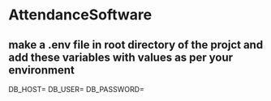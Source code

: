 
# AttendanceSoftware

## make a .env file in root directory of the projct and add these variables with values as per your environment

DB_HOST=
DB_USER=
DB_PASSWORD=
